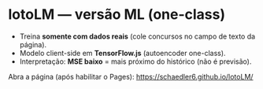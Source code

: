 # lotoLM — versão ML (one-class)

- Treina **somente com dados reais** (cole concursos no campo de texto da página).
- Modelo client-side em **TensorFlow.js** (autoencoder one-class).
- Interpretação: **MSE baixo** = mais próximo do histórico (não é previsão).

Abra a página (após habilitar o Pages): https://schaedler6.github.io/lotoLM/
